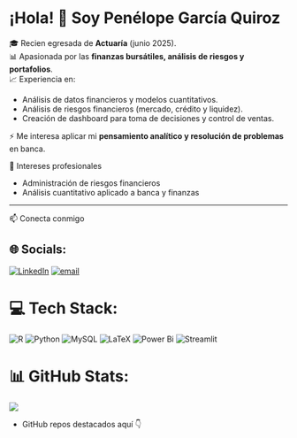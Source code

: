 # ¡Hola! 👋 Soy Penélope García Quiroz 

🎓 Recien egresada de **Actuaría** (junio 2025).  
📊 Apasionada por las **finanzas bursátiles, análisis de riesgos y portafolios**.  
📈 Experiencia en:  

- Análisis de datos financieros y modelos cuantitativos.
- Análisis de riesgos financieros (mercado, crédito y liquidez).
- Creación de dashboard para toma de decisiones y control de ventas. 

⚡ Me interesa aplicar mi **pensamiento analítico y resolución de problemas** en banca. 

🌱 Intereses profesionales  
- Administración de riesgos financieros
- Análisis cuantitativo aplicado a banca y finanzas 

---

📫 Conecta conmigo
## 🌐 Socials:
[![LinkedIn](https://img.shields.io/badge/LinkedIn-%230077B5.svg?logo=linkedin&logoColor=white)](https://linkedin.com/in/https://www.linkedin.com/in/penelope-garcia-quiroz) [![email](https://img.shields.io/badge/Email-D14836?logo=gmail&logoColor=white)](mailto:notificacionespenelope@gmail.com) 

# 💻 Tech Stack:
![R](https://img.shields.io/badge/r-%23276DC3.svg?style=flat&logo=r&logoColor=white) ![Python](https://img.shields.io/badge/python-3670A0?style=flat&logo=python&logoColor=ffdd54) ![MySQL](https://img.shields.io/badge/mysql-4479A1.svg?style=flat&logo=mysql&logoColor=white) ![LaTeX](https://img.shields.io/badge/latex-%23008080.svg?style=flat&logo=latex&logoColor=white) ![Power Bi](https://img.shields.io/badge/power_bi-F2C811?style=flat&logo=powerbi&logoColor=black) ![Streamlit](https://img.shields.io/badge/Streamlit-%23FE4B4B.svg?style=flat&logo=streamlit&logoColor=white)

# 📊 GitHub Stats:
![](https://github-readme-stats.vercel.app/api/top-langs/?username=gqpenelope&theme=dark&hide_border=false&include_all_commits=true&count_private=false&layout=compact)

- GitHub repos destacados aquí 👇  

<!-- Proudly created with GPRM ( https://gprm.itsvg.in ) -->
